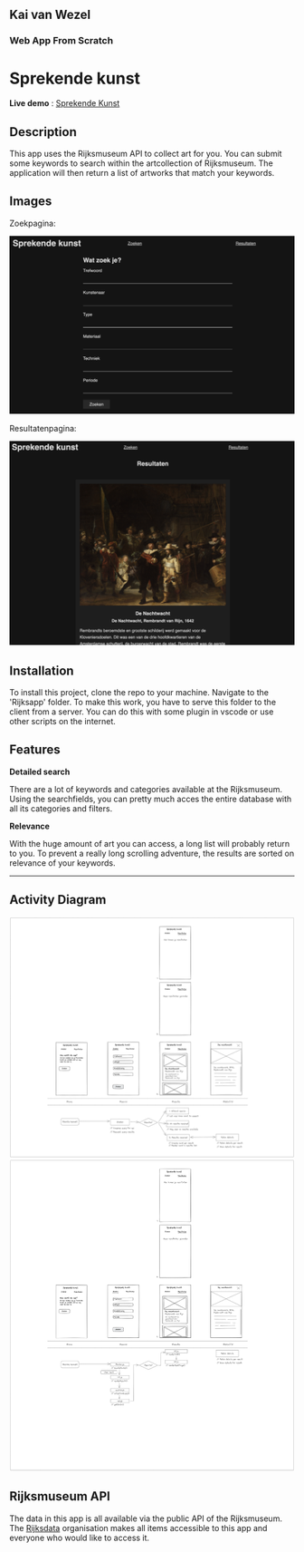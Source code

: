 ## Kai van Wezel

### Web App From Scratch

# Sprekende kunst

**Live demo** : [Sprekende Kunst](https://kaivwezel.github.io/Sprekende-kunst/)

## Description

This app uses the Rijksmuseum API to collect art for you. You can submit some keywords to search within the artcollection of Rijksmuseum. The application will then return a list of artworks that match your keywords.

## Images

Zoekpagina:

![Zoekveld](img/sprekendekunst.png)

Resultatenpagina:

![Resultaten pagina](img/nachtwacht.png)

## Installation

To install this project, clone the repo to your machine. Navigate to the 'Rijksapp' folder. To make this work, you have to serve this folder to the client from a server. You can do this with some plugin in vscode or use other scripts on the internet.

## Features

**Detailed search**

There are a lot of keywords and categories available at the Rijksmuseum. Using the searchfields, you can pretty much acces the entire database with all its categories and filters.

**Relevance**

With the huge amount of art you can access, a long list will probably return to you. To prevent a really long scrolling adventure, the results are sorted on relevance of your keywords.

---

## Activity Diagram

![Activity Diagram](img/activityDiagramWAFS.png)
![Activity Diagram](img/activityDiagramWAFS_modules.png)

## Rijksmuseum API

The data in this app is all available via the public API of the Rijksmuseum.
The [Rijksdata](https://data.rijksmuseum.nl/object-metadata/api/) organisation makes all items accessible to this app and everyone who would like to access it.
